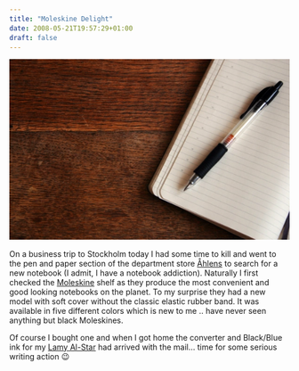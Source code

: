 ```yaml
---
title: "Moleskine Delight"
date: 2008-05-21T19:57:29+01:00
draft: false
---
```


![](/529091_64006668.jpg.webp)

On a business trip to Stockholm today I had some time to kill and went to the pen and paper section of the department store [Åhlens](http://www.ahlens.se/) to search for a new notebook (I admit, I have a notebook addiction). Naturally I first checked the [Moleskine](http://www.moleskine.com/) shelf as they produce the most convenient and good looking notebooks on the planet. To my surprise they had a new model with soft cover without the classic elastic rubber band. It was available in five different colors which is new to me .. have never seen anything but black Moleskines. 

Of course I bought one and when I got home the converter and Black/Blue ink for my [Lamy Al-Star](http://www.lamy.com/eng/b2c/AL-star/025) had arrived with the mail… time for some serious writing action 😉
